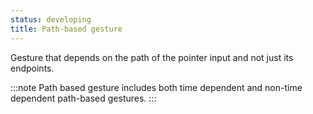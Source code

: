 ```yaml
---
status: developing
title: Path-based gesture
---
```


Gesture that depends on the path of the pointer input and not just its endpoints.

:::note
Path based gesture includes both time dependent and non-time dependent path-based gestures.
:::